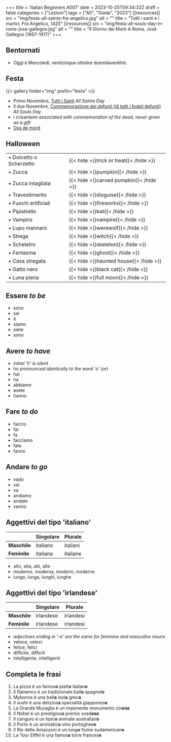 +++
title = 'Italian Beginners A007'
date = 2023-10-25T09:34:32Z
draft = false
categories = ["Lezioni"]
tags = ["A0", "Giada", "2023"]
[[resources]]
  src = "img/festa-all-saints-fra-angelico.jpg"
  alt = ""
  title = "Tutti i santi e i martiri, Fra Angelico, 1425"
[[resources]]
  src = "img/festa-all-souls-day-in-rome-jose-gallegos.jpg"
  alt = ""
  title = "Il Giorno dei Morti A Roma, José Gallegos (1857-1917)"
+++

## Bentornati

- Oggi è Mercoledì, venticinque ottobre duemilaventitré.

## Festa


{{< gallery folder="img" prefix="festa" >}}


- Primo Novembre, [Tutti i Santi](https://it.wikipedia.org/wiki/Tutti_i_Santi) *All Saints Day*
- Il due Novembre, [Commemorazione dei defunti (di tutti i fedeli defunti)](https://it.wikipedia.org/wiki/Commemorazione_dei_defunti) *All Souls Day*
- I crisantemi *associated with commemoration of the dead, never given as a gift*
- [Oss de mord](https://italianhomecooking.co.uk/2016/10/21/oss-da-mord-almond-biscuits-for-all-souls-day-recipe/)


## Halloween

| | |
|------------|-----------|
| &bull; Dolcetto o Scherzetto | {{< hide >}}trick or treat{{< /hide >}} |
| &bull; Zucca | {{< hide >}}pumpkin{{< /hide >}} |
| &bull; Zucca intagliata | {{< hide >}}carved pumpkin{{< /hide >}} |
| &bull; Travestimento | {{< hide >}}disguise{{< /hide >}} |
| &bull; Fuochi artificiali | {{< hide >}}fireworks{{< /hide >}} |
| &bull; Pipistrello | {{< hide >}}bat{{< /hide >}} |
| &bull; Vampiro | {{< hide >}}vampire{{< /hide >}} |
| &bull; Lupo mannaro | {{< hide >}}werewolf{{< /hide >}} |
| &bull; Strega | {{< hide >}}witch{{< /hide >}} |
| &bull; Scheletro | {{< hide >}}skeleton{{< /hide >}} |
| &bull; Fantasma | {{< hide >}}ghost{{< /hide >}} |
| &bull; Casa stregata | {{< hide >}}haunted house{{< /hide >}} |
| &bull; Gatto nero | {{< hide >}}black cat{{< /hide >}} |
| &bull; Luna piena | {{< hide >}}full moon{{< /hide >}} |

## Essere *to be*

- sono
- sei
- è
- siamo
- siete
- sono

## Avere *to have*

- *initial 'h' is silent*
- ho *pronounced identically to the word 'o' (or)*
- hai
- ha
- abbiamo
- avete
- hanno


## Fare *to do*

- faccio
- fai
- fa
- facciamo
- fate
- fanno


## Andare *to go*

- vado
- vai
- va
- andiamo
- andate
- vanno

## Aggettivi del tipo 'italiano'

| | Singolare | Plurale |
|------------|-----------|-----------|
| **Maschile** | italiano | italiani |
| **Feminile** | italiana | italiane |

- alto, alta, alti, alte
- moderno, moderna, moderni, moderne
- lungo, lunga, lunghi, lunghe

## Aggettivi del tipo 'irlandese'

| | Singolare | Plurale |
|------------|-----------|-----------|
| **Maschile** | irlandese | irlandesi |
| **Feminile** | irlandese | irlandesi |

- *adjectives ending in '-e' are the same for feminine and masculine nouns*
- veloce, veloci
- felice, felici
- difficile, difficili
- intelligente, intelligenti

## Completa le frasi

1. La pizza è un famos**o**  piatt**o** italian**o**
2. Il flamenco è un tradizionale ball**o** spagnol**o**
3. Mykonos è una bell**a** isol**a** grec**a**
4. Il sushi è una delizios**a** specialità giappones**e**
5. La Grande Muraglia è un imponente monumento cin**ese**
6. Il Nobel è un prestigios**o** premio sved**ese**
7. Il canguro è un tipic**o** animale australian**o**
8. Il Porto è un aromatic**o** vino portoghes**e**
9. Il Rio delle Amazzoni è un lung**o** fiume sudamerican**o**
10. La Tour Eiffel è una famos**a** torre frances**e**
